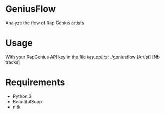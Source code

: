 # GeniusFlow
Analyze the flow of Rap Genius artists


# Usage
With your RapGenius API key in the file *key_api.txt*
./geniusflow [Artist] [Nb tracks]

# Requirements

* Python 3
* BeautifulSoup
* nltk

